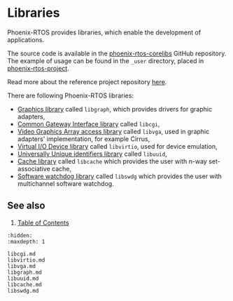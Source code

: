 # Libraries

Phoenix-RTOS provides libraries, which enable the development of applications.

The source code is available in the [phoenix-rtos-corelibs](https://github.com/phoenix-rtos/phoenix-rtos-corelibs)
GitHub repository.
The example of usage can be found in the `_user` directory, placed in
[phoenix-rtos-project](https://github.com/phoenix-rtos/phoenix-rtos-project).

Read more about the reference project repository [here](../building/project.md).

There are following Phoenix-RTOS libraries:

- [Graphics library](libgraph.md) called `libgraph`, which provides drivers for graphic adapters,
- [Common Gateway Interface library](libcgi.md) called `libcgi`,
- [Video Graphics Array access library](libvga.md) called `libvga`, used in graphic adapters' implementation,
  for example Cirrus,
- [Virtual I/O Device library](libvirtio.md) called `libvirtio`, used for device emulation,
- [Universally Unique identifiers library](libuuid.md) called `libuuid`,
- [Cache library](libcache.md) called `libcache` which provides the user with n-way set-associative cache,
- [Software watchdog library](libswdg.md) called `libswdg` which provides the user with multichannel software watchdog.

<!-- #TODO: add chapters on how to use each of this library in separate chapters -->

## See also

1. [Table of Contents](../index.md)

```{toctree}
:hidden:
:maxdepth: 1

libcgi.md
libvirtio.md
libvga.md
libgraph.md
libuuid.md
libcache.md
libswdg.md
```
